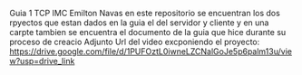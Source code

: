 Guia 1 TCP IMC
Emilton Navas
en este repositorio se encuentran los dos rpyectos que estan dados en la guia el del servidor y cliente y en una carpte tambien se encuentra el documento de la guia que hice durante su proceso de creacio
Adjunto Url del video excponiendo el proyecto: https://drive.google.com/file/d/1PUFOztL0iwneLZCNalGoJe5p6palm13u/view?usp=drive_link
